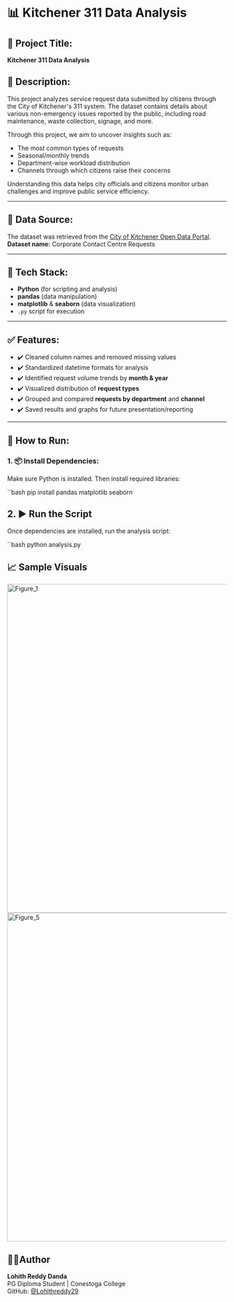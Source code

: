 # 📊 Kitchener 311 Data Analysis

## 📌 Project Title:
**Kitchener 311 Data Analysis**


## 📝 Description:
This project analyzes service request data submitted by citizens through the City of Kitchener's 311 system. The dataset contains details about various non-emergency issues reported by the public, including road maintenance, waste collection, signage, and more.

Through this project, we aim to uncover insights such as:
- The most common types of requests
- Seasonal/monthly trends
- Department-wise workload distribution
- Channels through which citizens raise their concerns

Understanding this data helps city officials and citizens monitor urban challenges and improve public service efficiency.

---

## 📂 Data Source:
The dataset was retrieved from the [City of Kitchener Open Data Portal](https://open.kitchener.ca/).  
**Dataset name:** Corporate Contact Centre Requests

---

## 🧰 Tech Stack:
- **Python** (for scripting and analysis)
- **pandas** (data manipulation)
- **matplotlib** & **seaborn** (data visualization)
-  `.py` script for execution

---

## ✅ Features:
- ✔️ Cleaned column names and removed missing values
- ✔️ Standardized datetime formats for analysis
- ✔️ Identified request volume trends by **month & year**
- ✔️ Visualized distribution of **request types**
- ✔️ Grouped and compared **requests by department** and **channel**
- ✔️ Saved results and graphs for future presentation/reporting

---

## 🚀 How to Run:

### 1. 📦 Install Dependencies:
Make sure Python is installed. Then install required libraries:

``bash
pip install pandas matplotlib seaborn

## 2. ▶️ Run the Script

Once dependencies are installed, run the analysis script:

``bash
python analysis.py

## 📈 Sample Visuals

<img width="1536" height="754" alt="Figure_1" src="https://github.com/user-attachments/assets/af8664ab-8399-4f98-98ff-03b7439831cb" />



 <img width="1536" height="754" alt="Figure_5" src="https://github.com/user-attachments/assets/f13c4ca7-831b-4fb2-beb7-585b7141785e" />

## 👨‍💻Author

**Lohith Reddy Danda**  
PG Diploma Student | Conestoga College  
GitHub: [@Lohithreddy29](https://github.com/Lohithreddy29)
